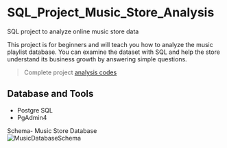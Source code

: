 # SQL_Project_Music_Store_Analysis
SQL project to analyze online music store data

This project is for beginners and will teach you how to analyze the music playlist database. You can examine the dataset with SQL and help the store understand its business growth by answering simple questions.

> Complete project [analysis codes](/main/Music_Store_Anlysis/SQL_analysis_codes)

## Database and Tools
* Postgre SQL
* PgAdmin4

Schema- Music Store Database  
![MusicDatabaseSchema](https://github.com/Samidullo-Abdullayev/SQL_projects/assets/127269426/bd4a6e20-2a35-4404-bcab-303da81f008d)

